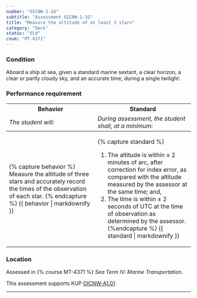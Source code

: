```yaml
---
number: "OICNW-1-1G"
subtitle: "Assessment OICNW-1-1G"
title: "Measure the altitude of at least 3 stars"
category: "Deck"
status: "Old"
cnum: "MT-4371"
---
```

### Condition

Aboard a ship at sea, given a standard marine sextant, a clear horizon, a clear or partly cloudy sky, and an accurate time, during a single twilight.

### Performance requirement 

<table width='100%' class='Guidelines'>
 <thead>
 <tr>
     <th class='thirty'>Behavior</th>
     <th class='seventy'>Standard</th>
 </tr>
 <tr>
     <td><em>The student will:</em></td>
     <td><em>During assessment, the student shall, at a minimum:</em></td>
 </tr>
 </thead>
 <tbody>
 

<tr><td>

{% capture behavior %}
Measure the altitude of three stars and accurately record the times of the observation of each star.
{% endcapture %}
{{ behavior | markdownify }}

</td><td>

{% capture standard %}
1. The altitude is within ± 2 minutes of arc, after correction for index error, as compared with the altitude measured by the assessor at the same time; and,
2. The time is within ± 2 seconds of UTC at the time of observation as determined by the assessor.
{%endcapture %}
{{ standard | markdownify }}

</td></tr>



 </tbody>
 </table>

### Location

Assessed in  {% course  MT-4371 %}  *Sea Term IV: Marine Transportation*.

This assessment supports KUP [OICNW-A1.01]({{site.baseurl}}/tables/21.html#OICNW-A1.01)

***

